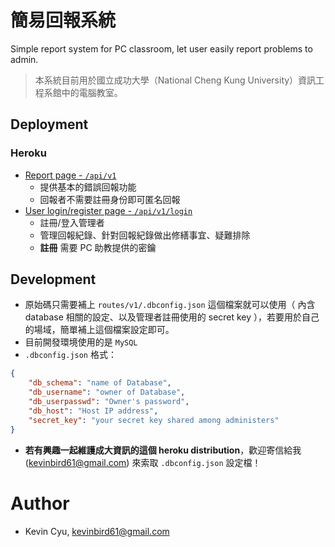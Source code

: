 # 簡易回報系統
Simple report system for PC classroom, let user easily report problems to admin.

> 本系統目前用於國立成功大學（National Cheng Kung University）資訊工程系館中的電腦教室。
> 

## Deployment

### Heroku
* [Report page - `/api/v1`](https://simple-report-system.herokuapp.com/api/v1)
    * 提供基本的錯誤回報功能
    * 回報者不需要註冊身份即可匿名回報
* [User login/register page - `/api/v1/login`](https://simple-report-system.herokuapp.com/api/v1/login)
    * 註冊/登入管理者
    * 管理回報紀錄、針對回報紀錄做出修繕事宜、疑難排除
    * **註冊** 需要 PC 助教提供的密鑰

## Development

* 原始碼只需要補上 `routes/v1/.dbconfig.json` 這個檔案就可以使用（ 內含 database 相關的設定、以及管理者註冊使用的 secret key ），若要用於自己的場域，簡單補上這個檔案設定即可。
* 目前開發環境使用的是 `MySQL`
* `.dbconfig.json` 格式：
```json
{
    "db_schema": "name of Database",
    "db_username": "owner of Database",
    "db_userpasswd": "Owner's password",
    "db_host": "Host IP address",
    "secret_key": "your secret key shared among administers"
}
```
* **若有興趣一起維護成大資訊的這個 heroku distribution**，歡迎寄信給我 (kevinbird61@gmail.com) 來索取 `.dbconfig.json` 設定檔！

# Author 
* Kevin Cyu, kevinbird61@gmail.com
